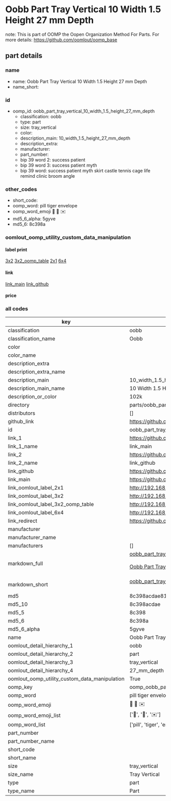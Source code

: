 # Oobb Part Tray Vertical 10 Width 1.5 Height 27 mm Depth  

note: This is part of OOMP the Oopen Organization Method For Parts. For more details: https://github.com/oomlout/oomp_base

##  part details
  







### name
* name: Oobb Part Tray Vertical 10 Width 1.5 Height 27 mm Depth
* name_short: 
### id
* oomp_id: oobb_part_tray_vertical_10_width_1.5_height_27_mm_depth
  * classification: oobb
  * type: part
  * size: tray_vertical
  * color: 
  * description_main: 10_width_1.5_height_27_mm_depth
  * description_extra: 
  * manufacturer: 
  * part_number: 
  * bip 39 word 2: success patient
  * bip 39 word 3: success patient myth
  * bip 39 word: success patient myth skirt castle tennis cage life remind clinic broom angle

### other_codes
* short_code: 
* oomp_word: pill tiger envelope
* oomp_word_emoji :pill: :tiger: :envelope:
* md5_6_alpha: 5gyve
* md5_6: 8c398a






### oomlout_oomp_utility_custom_data_manipulation
#### label print
[3x2](http://192.168.1.245:1112/?label=oomp%205gyve)
[3x2_oomp_table](http://192.168.1.108:1112/?label=oomp%205gyve)
[2x1](http://192.168.1.242:1112/?label=oomp%205gyve)
[6x4](http://192.168.1.55:1112/?label=oomp%205gyve)    

#### link

[link_main](https://github.com/oomlout/oomlout_oomp_version_1_messy/tree/main/parts/oobb_part_tray_vertical_10_width_1.5_height_27_mm_depth) [link_github](https://github.com/oomlout/oomlout_oomp_version_1_messy/tree/main/parts/oobb_part_tray_vertical_10_width_1.5_height_27_mm_depth)                             

#### price







### all codes 
| key | value |  
| --- | --- |  
| classification | oobb |  
| classification_name | Oobb |  
| color |  |  
| color_name |  |  
| description_extra |  |  
| description_extra_name |  |  
| description_main | 10_width_1.5_height_27_mm_depth |  
| description_main_name | 10 Width 1.5 Height 27 mm Depth |  
| description_or_color | 102k |  
| directory | parts/oobb_part_tray_vertical_10_width_1.5_height_27_mm_depth |  
| distributors | [] |  
| github_link | https://github.com/oomlout/oomlout_oomp_part_src/tree/main/parts/oobb_part_tray_vertical_10_width_1.5_height_27_mm_depth |  
| id | oobb_part_tray_vertical_10_width_1.5_height_27_mm_depth |  
| link_1 | https://github.com/oomlout/oomlout_oomp_version_1_messy/tree/main/parts/oobb_part_tray_vertical_10_width_1.5_height_27_mm_depth |  
| link_1_name | link_main |  
| link_2 | https://github.com/oomlout/oomlout_oomp_version_1_messy/tree/main/parts/oobb_part_tray_vertical_10_width_1.5_height_27_mm_depth |  
| link_2_name | link_github |  
| link_github | https://github.com/oomlout/oomlout_oomp_version_1_messy/tree/main/parts/oobb_part_tray_vertical_10_width_1.5_height_27_mm_depth |  
| link_main | https://github.com/oomlout/oomlout_oomp_version_1_messy/tree/main/parts/oobb_part_tray_vertical_10_width_1.5_height_27_mm_depth |  
| link_oomlout_label_2x1 | http://192.168.1.242:1112/?label=oomp%205gyve |  
| link_oomlout_label_3x2 | http://192.168.1.245:1112/?label=oomp%205gyve |  
| link_oomlout_label_3x2_oomp_table | http://192.168.1.108:1112/?label=oomp%205gyve |  
| link_oomlout_label_6x4 | http://192.168.1.55:1112/?label=oomp%205gyve |  
| link_redirect | https://github.com/oomlout/oomlout_oomp_version_1_messy/tree/main/parts/oobb_part_tray_vertical_10_width_1.5_height_27_mm_depth |  
| manufacturer |  |  
| manufacturer_name |  |  
| manufacturers | [] |  
| markdown_full | [oobb_part_tray_vertical_10_width_1.5_height_27_mm_depth](none)<br>[](none)<br>[Oobb Part Tray Vertical 10 Width 1.5 Height 27 Mm Depth](none)<br><br> |  
| markdown_short | [oobb_part_tray_vertical_10_width_1.5_height_27_mm_depth](none)<br><br> |  
| md5 | 8c398acdae8144077c91ccab252846c2 |  
| md5_10 | 8c398acdae |  
| md5_5 | 8c398 |  
| md5_6 | 8c398a |  
| md5_6_alpha | 5gyve |  
| name | Oobb Part Tray Vertical 10 Width 1.5 Height 27 mm Depth |  
| oomlout_detail_hierarchy_1 | oobb |  
| oomlout_detail_hierarchy_2 | part |  
| oomlout_detail_hierarchy_3 | tray_vertical |  
| oomlout_detail_hierarchy_4 | 27_mm_depth |  
| oomlout_oomp_utility_custom_data_manipulation | True |  
| oomp_key | oomp_oobb_part_tray_vertical_10_width_1.5_height_27_mm_depth |  
| oomp_word | pill tiger envelope |  
| oomp_word_emoji | :pill: :tiger: :envelope: |  
| oomp_word_emoji_list | [':pill:', ':tiger:', ':envelope:'] |  
| oomp_word_list | ['pill', 'tiger', 'envelope'] |  
| part_number |  |  
| part_number_name |  |  
| short_code |  |  
| short_name |  |  
| size | tray_vertical |  
| size_name | Tray Vertical |  
| type | part |  
| type_name | Part |  
